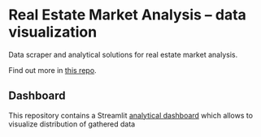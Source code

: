 # Real Estate Market Analysis – data visualization
Data scraper and analytical solutions for real estate market analysis.

Find out more in [this repo](https://github.com/patrykpalej/Real-Estate-Market-Analysis).

## Dashboard

This repository contains a Streamlit [analytical dashboard](https://real-estate-market-pl.streamlit.app/) which allows to visualize distribution of gathered data

